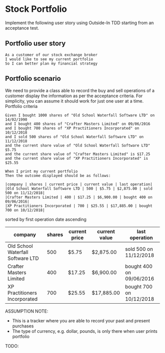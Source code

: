 # Stock Portfolio

Implement the following user story using Outside-In TDD starting from an acceptance test.

## Portfolio user story

```
As a customer of our stock exchange broker
I would like to see my current portfolio
So I can better plan my financial strategy
```

## Portfolio scenario

We need to provide a class able to record the buy and sell operations of a customer display the
information as per the acceptance criteria. For simplicity, you can assume it should work for just
one user at a time.
Portfolio criteria

```gherkin
Given I bought 1000 shares of "Old School Waterfall Software LTD" on 14/02/1990
and I bought 400 shares of "Crafter Masters Limited" on 09/06/2016
and I bought 700 shares of "XP Practitioners Incorporated" on 10/12/2018
and I sold 500 shares of "Old School Waterfall Software LTD" on 11/12/2018 
and the current share value of "Old School Waterfall Software LTD" $5.75
and the current share value of "Crafter Masters Limited" is $17.25 
and the current share value of "XP Practitioners Incorporated" is $25.55

When I print my current portfolio
Then the outcome displayed should be as follows:

|company | shares | current price | current value | last operation|
|Old School Waterfall Software LTD | 500 | $5.75 | $2,875.00 | sold 500 on 11/12/2018|
|Crafter Masters Limited | 400 | $17.25 | $6,900.00 | bought 400 on 09/06/2016|
|XP Practitioners Incorporated | 700 | $25.55 | $17,885.00 | bought 700 on 10/12/2018|
```

sorted by first operation date ascending

|company                           | shares | current price | current value | last operation|
| --- | ----------- | ----- | ------ | ------ |
|Old School Waterfall Software LTD | 500    | $5.75  | $2,875.00  | sold 500 on 11/12/2018|
|Crafter Masters Limited           | 400    | $17.25 | $6,900.00  | bought 400 on 09/06/2016|
|XP Practitioners Incorporated     | 700    | $25.55 | $17,885.00 | bought 700 on 10/12/2018|


ASSUMPTION NOTE:
 - This is a tracker where you are able to record your past and present purchases
 - The type of currency, e.g. dollar, pounds, is only there when user prints portfolio


TODO: 
